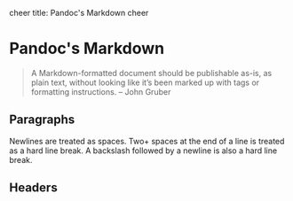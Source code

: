 cheer
title: Pandoc's Markdown
cheer

# Pandoc's Markdown

> A Markdown-formatted document should be publishable as-is, as plain text, without looking like it’s been marked up with tags or formatting instructions. – John Gruber

## Paragraphs
Newlines are treated as spaces.
Two+ spaces at the end of a line is treated as a hard line break.
A backslash followed by a newline is also a hard line break.

## Headers
